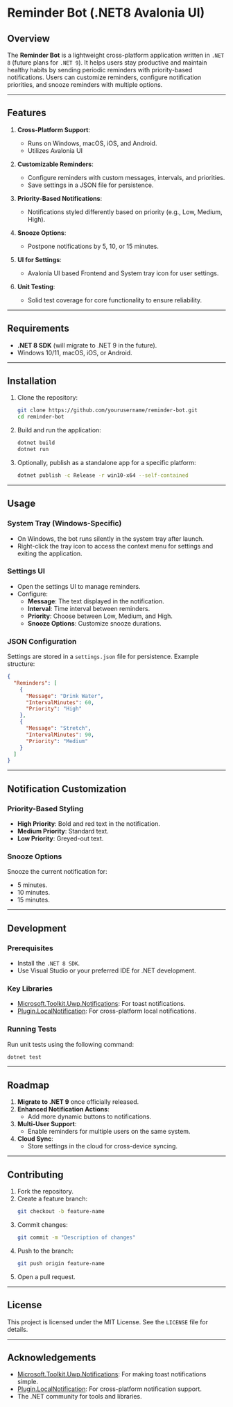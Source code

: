 # Reminder Bot (.NET8 Avalonia UI)

## Overview
The **Reminder Bot** is a lightweight cross-platform application written in `.NET 8` (future plans for `.NET 9`). It helps users stay productive and maintain healthy habits by sending periodic reminders with priority-based notifications. Users can customize reminders, configure notification priorities, and snooze reminders with multiple options.

---

## Features
1. **Cross-Platform Support**:
   - Runs on Windows, macOS, iOS, and Android.
   - Utilizes Avalonia UI

2. **Customizable Reminders**:
   - Configure reminders with custom messages, intervals, and priorities.
   - Save settings in a JSON file for persistence.

3. **Priority-Based Notifications**:
   - Notifications styled differently based on priority (e.g., Low, Medium, High).

4. **Snooze Options**:
   - Postpone notifications by 5, 10, or 15 minutes.

5. **UI for Settings**:
   - Avalonia UI based Frontend and System tray icon for user settings.

6. **Unit Testing**:
   - Solid test coverage for core functionality to ensure reliability.

---

## Requirements
- **.NET 8 SDK** (will migrate to .NET 9 in the future).
- Windows 10/11, macOS, iOS, or Android.

---

## Installation
1. Clone the repository:
   ```bash
   git clone https://github.com/yourusername/reminder-bot.git
   cd reminder-bot
   ```
2. Build and run the application:
   ```bash
   dotnet build
   dotnet run
   ```
3. Optionally, publish as a standalone app for a specific platform:
   ```bash
   dotnet publish -c Release -r win10-x64 --self-contained
   ```

---

## Usage
### System Tray (Windows-Specific)
- On Windows, the bot runs silently in the system tray after launch.
- Right-click the tray icon to access the context menu for settings and exiting the application.

### Settings UI
- Open the settings UI to manage reminders.
- Configure:
  - **Message**: The text displayed in the notification.
  - **Interval**: Time interval between reminders.
  - **Priority**: Choose between Low, Medium, and High.
  - **Snooze Options**: Customize snooze durations.

### JSON Configuration
Settings are stored in a `settings.json` file for persistence. Example structure:
```json
{
  "Reminders": [
    {
      "Message": "Drink Water",
      "IntervalMinutes": 60,
      "Priority": "High"
    },
    {
      "Message": "Stretch",
      "IntervalMinutes": 90,
      "Priority": "Medium"
    }
  ]
}
```

---

## Notification Customization
### Priority-Based Styling
- **High Priority**: Bold and red text in the notification.
- **Medium Priority**: Standard text.
- **Low Priority**: Greyed-out text.

### Snooze Options
Snooze the current notification for:
- 5 minutes.
- 10 minutes.
- 15 minutes.

---

## Development
### Prerequisites
- Install the `.NET 8 SDK`.
- Use Visual Studio or your preferred IDE for .NET development.

### Key Libraries
- [Microsoft.Toolkit.Uwp.Notifications](https://www.nuget.org/packages/Microsoft.Toolkit.Uwp.Notifications): For toast notifications.
- [Plugin.LocalNotification](https://www.nuget.org/packages/Plugin.LocalNotification): For cross-platform local notifications.

### Running Tests
Run unit tests using the following command:
```bash
dotnet test
```

---

## Roadmap
1. **Migrate to .NET 9** once officially released.
2. **Enhanced Notification Actions**:
   - Add more dynamic buttons to notifications.
3. **Multi-User Support**:
   - Enable reminders for multiple users on the same system.
4. **Cloud Sync**:
   - Store settings in the cloud for cross-device syncing.

---

## Contributing
1. Fork the repository.
2. Create a feature branch:
   ```bash
   git checkout -b feature-name
   ```
3. Commit changes:
   ```bash
   git commit -m "Description of changes"
   ```
4. Push to the branch:
   ```bash
   git push origin feature-name
   ```
5. Open a pull request.

---

## License
This project is licensed under the MIT License. See the `LICENSE` file for details.

---

## Acknowledgements
- [Microsoft.Toolkit.Uwp.Notifications](https://www.nuget.org/packages/Microsoft.Toolkit.Uwp.Notifications): For making toast notifications simple.
- [Plugin.LocalNotification](https://www.nuget.org/packages/Plugin.LocalNotification): For cross-platform notification support.
- The .NET community for tools and libraries.

